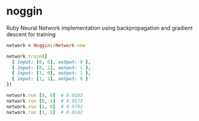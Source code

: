 # noggin
Ruby Neural Network implementation using backpropagation and gradient descent for training


``` Ruby
network = Noggin::Network.new

network.train([
  { input: [0, 0], output: 0 },
  { input: [0, 1], output: 1 },
  { input: [1, 0], output: 1 },
  { input: [1, 1], output: 0 }
])

network.run [0, 0]  # 0.0163
network.run [0, 1]  # 0.9573
network.run [1, 0]  # 0.9702
network.run [1, 1]  # 0.0142

```
